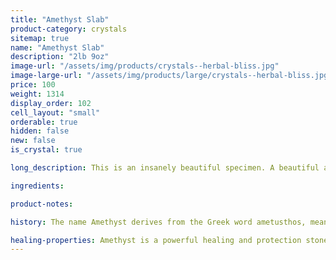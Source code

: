 ```yaml
---
title: "Amethyst Slab"
product-category: crystals
sitemap: true
name: "Amethyst Slab"
description: "2lb 9oz"
image-url: "/assets/img/products/crystals--herbal-bliss.jpg"
image-large-url: "/assets/img/products/large/crystals--herbal-bliss.jpg"
price: 100
weight: 1314
display_order: 102
cell_layout: "small"
orderable: true
hidden: false
new: false
is_crystal: true

long_description: This is an insanely beautiful specimen. A beautiful amethyst cluster with calcite and hematite growth. Two hidden rainbows can be found beside the calcite and on top of the calcite. This amethyst is sure to be a beautiful, eye-catching piece anywhere you put it.

ingredients:

product-notes:

history: The name Amethyst derives from the Greek word ametusthos, meaning “not intoxicated,” and comes from an ancient legend. The wine god Bacchus, angry over an insult and determined to avenge himself decreed the first person he should meet would be devoured by his tigers. The unfortunate mortal happened to be a beautiful maiden named Amethyst on her way to worship at the shrine of Diana. As the ferocious beasts sprang, she sought the protection of the goddess and was saved by being turned into a clear, white crystal. Bacchus, regretting his cruelty, poured the juice of his grapes over the stone as an offering, giving the gem its lovely purple hue.

healing-properties: Amethyst is a powerful healing and protection stone. It is the February birthstone and is associated to the crown chakra, providing protection against psychic attack, enhancing psychic abilities, calming and stimulating the mind, and nourishing the spirit. For this reason amethyst has been historically used as a remedy for nightmares and insomnia, as well as to aid meditative focus.
---
```


